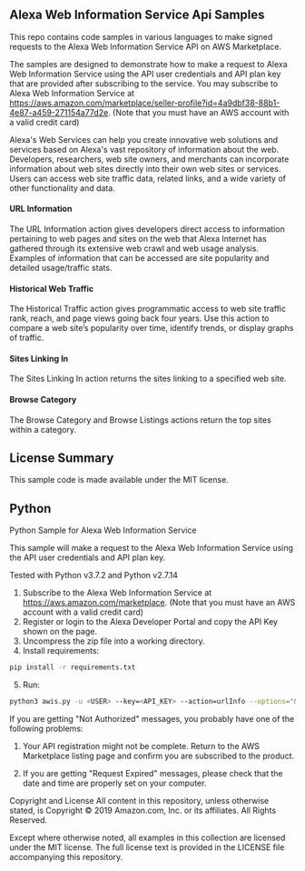 ## Alexa Web Information Service Api Samples

This repo contains code samples in various languages to make signed requests
to the Alexa Web Information Service API on AWS Marketplace.

The samples are designed to demonstrate how to make a request to Alexa Web
Information Service using the API user credentials and API plan key that are
provided after subscribing to the service. You may subscribe to Alexa Web
Information Service at
https://aws.amazon.com/marketplace/seller-profile?id=4a9dbf38-88b1-4e87-a459-271154a77d2e.
(Note that you must have an AWS account with a valid credit card)

Alexa's Web Services can help you create innovative web solutions and services
based on Alexa's vast repository of information about the web. Developers,
researchers, web site owners, and merchants can incorporate information about
web sites directly into their own web sites or services. Users can access web
site traffic data, related links, and a wide variety of other functionality
and data.

#### URL Information

The URL Information action gives developers direct access to information
pertaining to web pages and sites on the web that Alexa Internet has gathered
through its extensive web crawl and web usage analysis. Examples of
information that can be accessed are site popularity and detailed
usage/traffic stats.

#### Historical Web Traffic

The Historical Traffic action gives programmatic access to web site traffic
rank, reach, and page views going back four years. Use this action to compare
a web site’s popularity over time, identify trends, or display graphs of
traffic.

#### Sites Linking In

The Sites Linking In action returns the sites linking to a specified web site.

#### Browse Category

The Browse Category and Browse Listings actions return the top sites within a
category.

## License Summary

This sample code is made available under the MIT license.

## Python

Python Sample for Alexa Web Information Service

This sample will make a request to the Alexa Web Information Service using
the API user credentials and API plan key.

Tested with Python v3.7.2 and Python v2.7.14

1. Subscribe to the Alexa Web Information Service at https://aws.amazon.com/marketplace.
   (Note that you must have an AWS account with a valid credit card)
2. Register or login to the Alexa Developer Portal and copy the API Key shown on the page.
3. Uncompress the zip file into a working directory.
4. Install requirements:

```bash
pip install -r requirements.txt
```

5. Run:

```bash
python3 awis.py -u <USER> --key=<API_KEY> --action=urlInfo --options="&ResponseGroup=Rank&Url=sfgate.com"
```

If you are getting "Not Authorized" messages, you probably have one of the
following problems:

1. Your API registration might not be complete. Return to the AWS Marketplace
   listing page and confirm you are subscribed to the product.

2. If you are getting "Request Expired" messages, please check that the date
   and time are properly set on your computer.

Copyright and License All content in this repository, unless otherwise stated,
is Copyright © 2019 Amazon.com, Inc. or its affiliates. All Rights Reserved.

Except where otherwise noted, all examples in this collection are licensed
under the MIT license. The full license text is provided in the LICENSE file
accompanying this repository.
